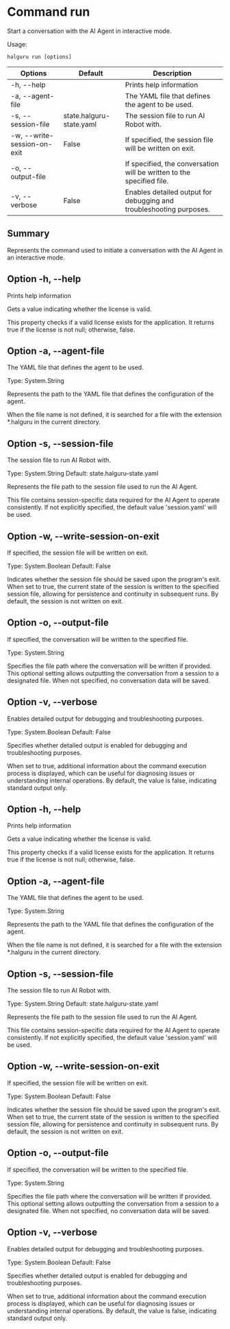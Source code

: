 # Command run

Start a conversation with the AI Agent in interactive mode.

Usage:
~~~
halguru run [options]
~~~

| Options                     | Default                  | Description                                                           |
|-----------------------------|--------------------------|-----------------------------------------------------------------------|
| -h, --help                  |                          | Prints help information                                               |
| -a, --agent-file            |                          | The YAML file that defines the agent to be used.                      |
| -s, --session-file          | state.halguru-state.yaml | The session file to run AI Robot with.                                |
| -w, --write-session-on-exit | False                    | If specified, the session file will be written on exit.               |
| -o, --output-file           |                          | If specified, the conversation will be written to the specified file. |
| -v, --verbose               | False                    | Enables detailed output for debugging and troubleshooting purposes.   |

## Summary

Represents the command used to initiate a conversation with the AI Agent in an interactive mode.

## Option -h, --help

Prints help information


Gets a value indicating whether the license is valid.

This property checks if a valid license exists for the application. It returns true if the license is not null; otherwise, false.

## Option -a, --agent-file

The YAML file that defines the agent to be used.

Type: System.String

Represents the path to the YAML file that defines the configuration of the agent.

When the file name is not defined, it is searched for a file with the extension *.halguru in the current directory.

## Option -s, --session-file

The session file to run AI Robot with.

Type: System.String
Default: state.halguru-state.yaml

Represents the file path to the session file used to run the AI Agent.

This file contains session-specific data required for the AI Agent to operate consistently. If not explicitly specified, the default value 'session.yaml' will be used.

## Option -w, --write-session-on-exit

If specified, the session file will be written on exit.

Type: System.Boolean
Default: False

Indicates whether the session file should be saved upon the program's exit. When set to true, the current state of the session is written to the specified session file, allowing for persistence and continuity in subsequent runs. By default, the session is not written on exit.

## Option -o, --output-file

If specified, the conversation will be written to the specified file.

Type: System.String

Specifies the file path where the conversation will be written if provided. This optional setting allows outputting the conversation from a session to a designated file. When not specified, no conversation data will be saved.

## Option -v, --verbose

Enables detailed output for debugging and troubleshooting purposes.

Type: System.Boolean
Default: False

Specifies whether detailed output is enabled for debugging and troubleshooting purposes.

When set to true, additional information about the command execution process is displayed, which can be useful for diagnosing issues or understanding internal operations. By default, the value is false, indicating standard output only.

## Option -h, --help

Prints help information


Gets a value indicating whether the license is valid.

This property checks if a valid license exists for the application. It returns true if the license is not null; otherwise, false.

## Option -a, --agent-file

The YAML file that defines the agent to be used.

Type: System.String

Represents the path to the YAML file that defines the configuration of the agent.

When the file name is not defined, it is searched for a file with the extension *.halguru in the current directory.

## Option -s, --session-file

The session file to run AI Robot with.

Type: System.String
Default: state.halguru-state.yaml

Represents the file path to the session file used to run the AI Agent.

This file contains session-specific data required for the AI Agent to operate consistently. If not explicitly specified, the default value 'session.yaml' will be used.

## Option -w, --write-session-on-exit

If specified, the session file will be written on exit.

Type: System.Boolean
Default: False

Indicates whether the session file should be saved upon the program's exit. When set to true, the current state of the session is written to the specified session file, allowing for persistence and continuity in subsequent runs. By default, the session is not written on exit.

## Option -o, --output-file

If specified, the conversation will be written to the specified file.

Type: System.String

Specifies the file path where the conversation will be written if provided. This optional setting allows outputting the conversation from a session to a designated file. When not specified, no conversation data will be saved.

## Option -v, --verbose

Enables detailed output for debugging and troubleshooting purposes.

Type: System.Boolean
Default: False

Specifies whether detailed output is enabled for debugging and troubleshooting purposes.

When set to true, additional information about the command execution process is displayed, which can be useful for diagnosing issues or understanding internal operations. By default, the value is false, indicating standard output only.